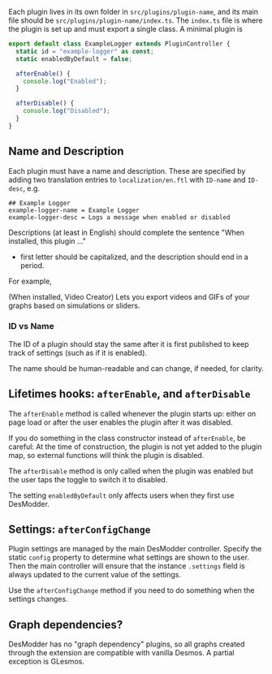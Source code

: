 Each plugin lives in its own folder in `src/plugins/plugin-name`, and its main file should be `src/plugins/plugin-name/index.ts`. The `index.ts` file is where the plugin is set up and must export a single class. A minimal plugin is

```ts
export default class ExampleLogger extends PluginController {
  static id = "example-logger" as const;
  static enabledByDefault = false;

  afterEnable() {
    console.log("Enabled");
  }

  afterDisable() {
    console.log("Disabled");
  }
}
```

## Name and Description

Each plugin must have a name and description. These are specified by adding two translation entries to `localization/en.ftl` with `ID-name` and `ID-desc`, e.g.

```ftl
## Example Logger
example-logger-name = Example Logger
example-logger-desc = Logs a message when enabled or disabled
```

Descriptions (at least in English) should complete the sentence "When installed, this plugin ..."

- first letter should be capitalized, and the description should end in a period.

For example,

(When installed, Video Creator) Lets you export videos and GIFs of your graphs based on simulations or sliders.

### ID vs Name

The ID of a plugin should stay the same after it is first published to keep track of settings (such as if it is enabled).

The name should be human-readable and can change, if needed, for clarity.

## Lifetimes hooks: `afterEnable`, and `afterDisable`

The `afterEnable` method is called whenever the plugin starts up: either on page load or after the user enables the plugin after it was disabled.

If you do something in the class constructor instead of `afterEnable`, be careful: At the time of construction, the plugin is not yet added to the plugin map, so external functions will think the plugin is disabled.

The `afterDisable` method is only called when the plugin was enabled but the user taps the toggle to switch it to disabled.

The setting `enabledByDefault` only affects users when they first use DesModder.

## Settings: `afterConfigChange`

Plugin settings are managed by the main DesModder controller. Specify the static `config` property to determine what settings are shown to the user. Then the main controller will ensure that the instance `.settings` field is always updated to the current value of the settings.

Use the `afterConfigChange` method if you need to do something when the settings changes.

## Graph dependencies?

DesModder has no "graph dependency" plugins, so all graphs created through the extension are compatible with vanilla Desmos. A partial exception is GLesmos.
